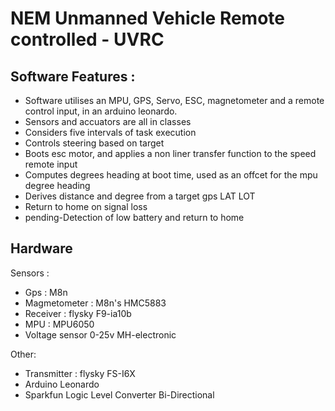 # NEM Unmanned Vehicle Remote controlled - UVRC

## Software Features :

- Software utilises an MPU, GPS, Servo, ESC, magnetometer and a remote control input, in an arduino leonardo.
- Sensors and accuators are all in classes
- Considers five intervals of task execution
- Controls steering based on target 
- Boots esc motor, and applies a non liner transfer function to the speed remote input
- Computes degrees heading at boot time, used as an offcet for the mpu degree heading
- Derives distance and degree from a target gps LAT LOT
- Return to home on signal loss
- pending-Detection of low battery and return to home

## Hardware

Sensors :

- Gps : M8n
- Magmetometer : M8n's HMC5883
- Receiver : flysky F9-ia10b
- MPU : MPU6050
- Voltage sensor 0-25v MH-electronic

Other: 
- Transmitter : flysky FS-I6X
- Arduino Leonardo
- Sparkfun Logic Level Converter Bi-Directional



